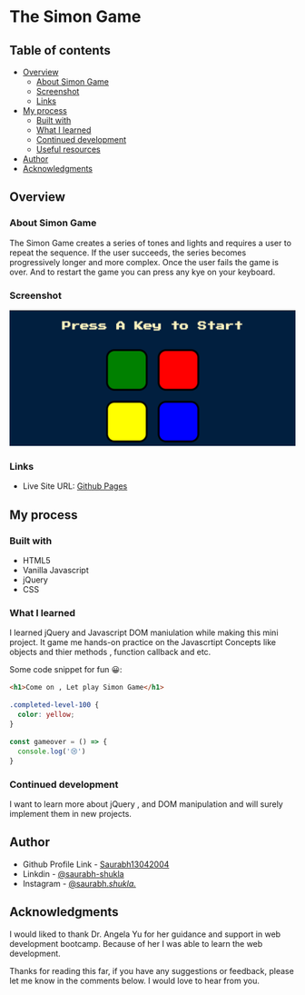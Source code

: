 #  The Simon Game



## Table of contents

- [Overview](#overview)
  - [About Simon Game](#about-simon-game)
  - [Screenshot](#screenshot)
  - [Links](#links)
- [My process](#my-process)
  - [Built with](#built-with)
  - [What I learned](#what-i-learned)
  - [Continued development](#continued-development)
  - [Useful resources](#useful-resources)
- [Author](#author)
- [Acknowledgments](#acknowledgments)



## Overview

### About Simon Game

The Simon Game creates a series of tones and lights and requires a user to repeat the sequence. If the user succeeds, the series becomes progressively longer and more complex. Once the user fails the game is over. And to restart the game you can press any kye on your keyboard. 


### Screenshot

![](./preview.png)



### Links


- Live Site URL: [Github Pages](https://saurabh13042004.github.io/The-Simon-Game/)

## My process

### Built with

- HTML5
- Vanilla Javascript
- jQuery
- CSS



### What I learned

I learned jQuery  and Javascript DOM maniulation while making this mini project. It game me hands-on practice on the Javascrtipt Concepts like objects and thier methods , function callback and etc.




Some code snippet for fun 😀:

```html
<h1>Come on , Let play Simon Game</h1>
```
```css
.completed-level-100 {
  color: yellow;
}
```
```js
const gameover = () => {
  console.log('😢')
}
```



### Continued development

I want to learn more about jQuery , and DOM manipulation  and will surely implement them in new projects.



## Author

- Github Profile Link - [Saurabh13042004](https://github.com/Saurabh13042004)
- Linkdin - [@saurabh-shukla](https://www.linkedin.com/in/saurabh-shukla-0b45b3224/)
- Instagram - [@saurabh._shukla._](https://www.instragram.com/saurabh._shukla._ )



## Acknowledgments


I would liked to thank Dr. Angela Yu for her guidance and support in web development bootcamp. Because of her I was able to learn the web development.

Thanks for reading this far, if you have any suggestions or feedback, please let me know in the comments below. I would love to hear from you.

